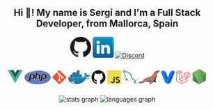 <h2 align="center">Hi 👋! My name is Sergi and I'm a Full Stack Developer, from Mallorca, Spain</h2>

<p align="center">
  <a href="https://github.com/srivero-limit"><img alt="GitHub" title="GitHub" height="48" width="48" src="icons/github.png"></a>
  <a href="https://www.linkedin.com/in/sergi-rivero-gal%C3%A1n-064aa721b/"><img alt="LinkedIn" title="LinkedIn" height="48" width="48" src="icons/linkedin.png"></a> 
  <a href="https://discord.gg/Ep6pdRYh2H"><img alt="Discord" title="Discord" height="48" width="48" src="https://logodownload.org/wp-content/uploads/2017/11/discord-logo-0.png"></a> 
</p> 
 

<div align="center">
 
###
 
<div align="auto">
<a href="https://vuejs.org/" title="vue.js"><img height="35" src="https://raw.githubusercontent.com/github/explore/80688e429a7d4ef2fca1e82350fe8e3517d3494d/topics/vue/vue.png"></a>   
<a href="https://www.php.net/" title="PHP"><img src="icons/php.png" /></a>
<a href="https://git-scm.com/" title="Git"><img src="icons/git.png" /></a>
<a href="https://www.docker.com/" title="Docker"><img src="icons/docker.png" /></a>
<a href="https://github.com/" title="GitHub"><img src="icons/github.png" /></a>   
<a href="https://en.wikipedia.org/wiki/JavaScript" title="JavaScript"><img src="icons/javascript.png" /></a> 
<a href="https://www.mysql.com/" title="MySQL"><img src="icons/mysql.png" /></a>
<a href="https://mariadb.org/" title="MariaDB"><img src="icons/mariadb.png" /></a>
<a href="https://www.vagrantup.com/" title="Vagrant"><img src="icons/vagrant.png" /></a>
<a href="https://laravel.com/" title="Laravel"><img src="icons/laravel.png"/></a>
<a href="https://nodejs.org/en/"  title="Node.js"><img height="35" src="https://raw.githubusercontent.com/github/explore/80688e429a7d4ef2fca1e82350fe8e3517d3494d/topics/nodejs/nodejs.png"></a> 
 </div>  

###

<div align="center"> 
  <img src="https://github-readme-stats.vercel.app/api?username=sriverogalan&hide_title=false&hide_rank=false&show_icons=true&include_all_commits=true&count_private=true&disable_animations=false&theme=dracula&locale=en&hide_border=false" height="150" alt="stats graph"  />
  <img src="https://github-readme-stats.vercel.app/api/top-langs?username=sriverogalan&locale=en&hide_title=false&layout=compact&card_width=320&langs_count=5&theme=dracula&hide_border=false" height="150" alt="languages graph"  />
</div> 

###
 
</div> 
